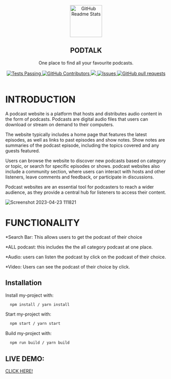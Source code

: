 <p align="center">
 <img width="100px" src="https://res.cloudinary.com/anuraghazra/image/upload/v1594908242/logo_ccswme.svg" align="center" alt="GitHub Readme Stats" />
 <h2 align="center">PODTALK</h2>
 <p align="center">One place to find all your favourite podcasts.</p>
</p>
  <p align="center">
    <a href="https://github.com/anuraghazra/github-readme-stats/actions">
      <img alt="Tests Passing" src="https://github.com/anuraghazra/github-readme-stats/workflows/Test/badge.svg" />
    </a>
    <a href="https://github.com/anuraghazra/github-readme-stats/graphs/contributors">
      <img alt="GitHub Contributors" src="https://img.shields.io/github/contributors/anuraghazra/github-readme-stats" />
    </a>
    <a href="https://codecov.io/gh/anuraghazra/github-readme-stats">
      <img src="https://codecov.io/gh/anuraghazra/github-readme-stats/branch/master/graph/badge.svg" />
    </a>
    <a href="https://github.com/anuraghazra/github-readme-stats/issues">
      <img alt="Issues" src="https://img.shields.io/github/issues/anuraghazra/github-readme-stats?color=0088ff" />
    </a>
    <a href="https://github.com/anuraghazra/github-readme-stats/pulls">
      <img alt="GitHub pull requests" src="https://img.shields.io/github/issues-pr/anuraghazra/github-readme-stats?color=0088ff" />
    </a>
    <br />
    <br />
  </p>

# INTRODUCTION
A podcast website is a platform that hosts and distributes audio content in the form of podcasts. Podcasts are digital audio files that users can download or stream on demand to their computers.

The website typically includes a home page that features the latest episodes, as well as links to past episodes and show notes. Show notes are summaries of the podcast episode, including the topics covered and any guests featured.

Users can browse the website to discover new podcasts based on category or topic, or search for specific episodes or shows. podcast websites also include a community section, where users can interact with hosts and other listeners, leave comments and feedback, or participate in discussions.

Podcast websites are an essential tool for podcasters to reach a wider audience, as they provide a central hub for listeners to access their content. 

![Screenshot 2023-04-23 111821](https://user-images.githubusercontent.com/89007463/233822417-0e424b08-148d-401f-bc77-5542b3398976.jpg)

# FUNCTIONALITY
*Search Bar:
This allows users to get the podcast of their choice

*ALL podcast:
this includes the the all category podcast at one place.

*Audio:
users can listen the podcast by click on the podcast of their choice.

*Video: Users can see the podcast of their choice by click.

## Installation

Install my-project with:

```bash
  npm install / yarn install
```
Start my-project with:
```bash
  npm start / yarn start
```
Build my-project with:
```bash
  npm run build / yarn build
```

## LIVE DEMO: 
<a href="[https://a.paddle.com/v2/click/16413/119403?link=2345](https://podtalk-website.netlify.app/)">
      CLICK HERE!
    </a>
